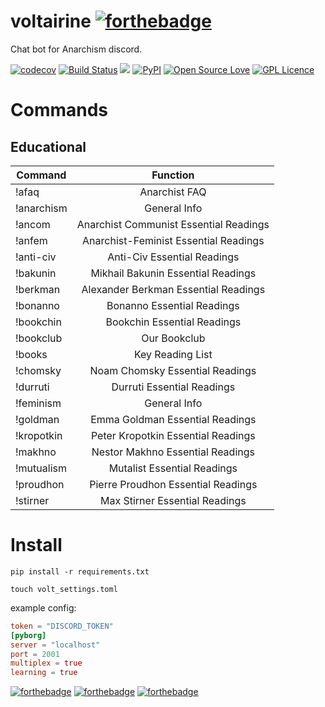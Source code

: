 # voltairine [![forthebadge](http://forthebadge.com/images/badges/gluten-free.svg)](http://forthebadge.com)

Chat bot for Anarchism discord. 

[![codecov](https://codecov.io/gh/gooseberrycollective/voltairine/branch/master/graph/badge.svg)](https://codecov.io/gh/gooseberrycollective/voltairine)
[![Build Status](https://travis-ci.org/gooseberrycollective/voltairine.svg?branch=master)](https://travis-ci.org/gooseberrycollective/voltairine)
![](https://reposs.herokuapp.com/?path=gooseberrycollective/voltairine)
[![PyPI](https://img.shields.io/pypi/pyversions/Django.svg)]()
[![Open Source Love](https://badges.frapsoft.com/os/v1/open-source.svg?v=103)](https://github.com/ellerbrock/open-source-badges/)
[![GPL Licence](https://badges.frapsoft.com/os/gpl/gpl.svg?v=103)](https://opensource.org/licenses/GPL-3.0/)


# Commands

## Educational

| Command        | Function           |
| ------------- |:-------------:|
| !afaq         | Anarchist FAQ |
| !anarchism    | General Info      |
| !ancom        | Anarchist Communist Essential Readings      |
| !anfem        | Anarchist-Feminist Essential Readings      |
| !anti-civ     | Anti-Civ Essential Readings      |
| !bakunin      | Mikhail Bakunin Essential Readings      |
| !berkman      | Alexander Berkman Essential Readings       |
| !bonanno      | Bonanno Essential Readings      |
| !bookchin     | Bookchin Essential Readings      |
| !bookclub     | Our Bookclub      |
| !books        | Key Reading List      |
| !chomsky      | Noam Chomsky Essential Readings      |
| !durruti      | Durruti Essential Readings      |
| !feminism     | General Info      |
| !goldman      | Emma Goldman Essential Readings      |
| !kropotkin    | Peter Kropotkin Essential Readings      |
| !makhno       | Nestor Makhno Essential Readings      |
| !mutualism    | Mutalist Essential Readings      |
| !proudhon     | Pierre Proudhon Essential Readings      |
| !stirner      | Max Stirner Essential Readings      |

# Install

`pip install -r requirements.txt`

`touch volt_settings.toml`

example config:
```toml
token = "DISCORD_TOKEN"
[pyborg]
server = "localhost"
port = 2001
multiplex = true
learning = true
```

[![forthebadge](http://forthebadge.com/images/badges/built-with-resentment.svg)](http://forthebadge.com)
[![forthebadge](http://forthebadge.com/images/badges/made-with-python.svg)](http://forthebadge.com)
[![forthebadge](http://forthebadge.com/images/badges/certified-snoop-lion.svg)](http://forthebadge.com)
